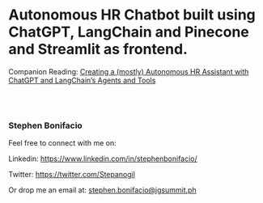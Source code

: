 # Autonomous HR Chatbot built using ChatGPT, LangChain and Pinecone and Streamlit as frontend.




Companion Reading: [Creating a (mostly) Autonomous HR Assistant with ChatGPT and LangChain’s Agents and Tools](https://medium.com/@stephen.bonifacio/creating-a-mostly-autonomous-hr-assistant-with-chatgpt-and-langchains-agents-and-tools-1cdda0aa70ef)

<br>
<br>

### Stephen Bonifacio

Feel free to connect with me on:

Linkedin: https://www.linkedin.com/in/stephenbonifacio/

Twitter: https://twitter.com/Stepanogil

Or drop me an email at: stephen.bonifacio@jgsummit.ph

